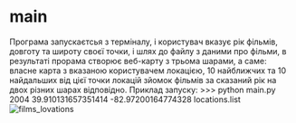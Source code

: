 # main
Програма запускаєтсья з терміналу, і користувач вказує рік фільмів, довготу та широту своєї точки, і шлях до файлу з даними про фільми, в результаті прорама створює веб-карту з трьома шарами, а саме: власне карта з вказаною користувачем локацією, 10 найближчих та 10 найдальших від цієї точки локацій зйомок фільмів за сказаний рік на двох різних шарах відповідно.
Приклад запуску: >>> python main.py 2004 39.910131657351414 -82.97200164774328 locations.list
![films_lovations](https://user-images.githubusercontent.com/116553071/220463793-c65347ba-067c-4dc0-bf65-5288010e663b.jpg)
